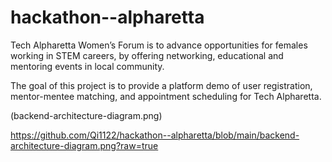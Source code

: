 # hackathon--alpharetta

Tech Alpharetta Women’s Forum is to advance opportunities for females working in STEM careers, by offering networking, educational and mentoring events in local community.

The goal of this project is to provide a platform demo of user registration, mentor-mentee matching, and appointment scheduling for Tech Alpharetta.

(backend-architecture-diagram.png)

https://github.com/Qi1122/hackathon--alpharetta/blob/main/backend-architecture-diagram.png?raw=true